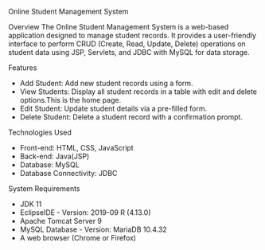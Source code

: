 Online Student Management System

Overview
The Online Student Management System is a web-based application designed to manage student records.
It provides a user-friendly interface to perform CRUD (Create, Read, Update, Delete) operations on student data using JSP, Servlets, and JDBC with MySQL for data storage.

Features
* Add Student: Add new student records using a form.
* View Students: Display all student records in a table with edit and delete options.This is the home page.
* Edit Student: Update student details via a pre-filled form.
* Delete Student: Delete a student record with a confirmation prompt.

Technologies Used
* Front-end: HTML, CSS, JavaScript
* Back-end: Java(JSP)
* Database: MySQL
* Database Connectivity: JDBC

System Requirements
*  JDK 11
*  EclipseIDE - Version: 2019-09 R (4.13.0)
*  Apache Tomcat Server 9
*  MySQL Database - Version: MariaDB 10.4.32
*  A web browser (Chrome or Firefox)
